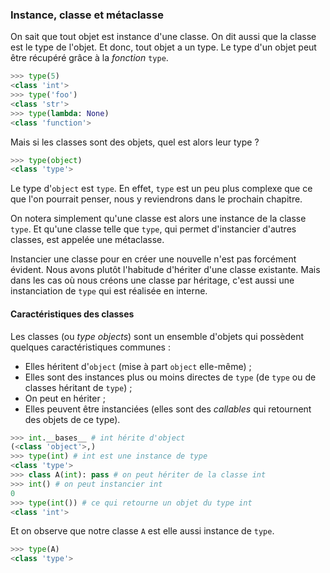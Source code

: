 ### Instance, classe et métaclasse

On sait que tout objet est instance d'une classe.
On dit aussi que la classe est le type de l'objet.
Et donc, tout objet a un type.
Le type d'un objet peut être récupéré grâce à la *fonction* `type`.

```python
>>> type(5)
<class 'int'>
>>> type('foo')
<class 'str'>
>>> type(lambda: None)
<class 'function'>
```

Mais si les classes sont des objets, quel est alors leur type ?

```python
>>> type(object)
<class 'type'>
```

Le type d'`object` est `type`.
En effet, `type` est un peu plus complexe que ce que l'on pourrait penser, nous y reviendrons dans le prochain chapitre.

On notera simplement qu'une classe est alors une instance de la classe `type`.
Et qu'une classe telle que `type`, qui permet d'instancier d'autres classes, est appelée une métaclasse.

Instancier une classe pour en créer une nouvelle n'est pas forcément évident.
Nous avons plutôt l'habitude d'hériter d'une classe existante.
Mais dans les cas où nous créons une classe par héritage, c'est aussi une instanciation de `type` qui est réalisée en interne.

#### Caractéristiques des classes

Les classes (ou *type objects*) sont un ensemble d'objets qui possèdent quelques caractéristiques communes :

- Elles héritent d'`object` (mise à part `object` elle-même) ;
- Elles sont des instances plus ou moins directes de `type` (de `type` ou de classes héritant de `type`) ;
- On peut en hériter ;
- Elles peuvent être instanciées (elles sont des *callables* qui retournent des objets de ce type).

```python
>>> int.__bases__ # int hérite d'object
(<class 'object'>,)
>>> type(int) # int est une instance de type
<class 'type'>
>>> class A(int): pass # on peut hériter de la classe int
>>> int() # on peut instancier int
0
>>> type(int()) # ce qui retourne un objet du type int
<class 'int'>
```

Et on observe que notre classe `A` est elle aussi instance de `type`.

```python
>>> type(A)
<class 'type'>
```
